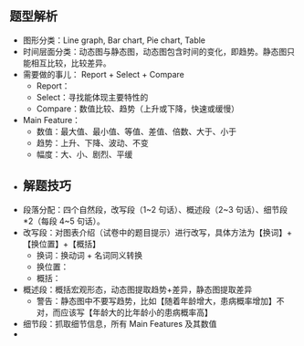 ## 题型解析
- 图形分类：Line graph, Bar chart, Pie chart, Table
- 时间层面分类：动态图与静态图，动态图包含时间的变化，即趋势。静态图只能相互比较，比较差异。
- 需要做的事儿： Report + Select + Compare
	- Report：
	- Select：寻找能体现主要特性的
	- Compare：数值比较、趋势（上升或下降，快速或缓慢）
- Main Feature：
	- 数值：最大值、最小值、等值、差值、倍数、大于、小于
	- 趋势：上升、下降、波动、不变
	- 幅度：大、小、剧烈、平缓
- ## 解题技巧
- 段落分配：四个自然段，改写段（1~2 句话）、概述段（2~3 句话）、细节段*2（每段 4~5 句话）。
- 改写段：对图表介绍（试卷中的题目提示）进行改写，具体方法为【换词】+【换位置】+【概括】
	- 换词：换动词 + 名词同义转换
	- 换位置：
	- 概括：
- 概述段：概括宏观形态，动态图提取趋势+差异，静态图提取差异
	- 警告：静态图中不要写趋势，比如【随着年龄增大，患病概率增加】不对，而应该写【年龄大的比年龄小的患病概率高】
- 细节段：抓取细节信息，所有 Main Features 及其数值
-
